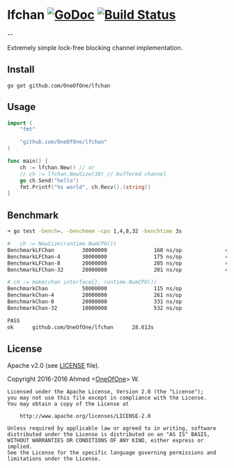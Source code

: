 # lfchan [![GoDoc](http://godoc.org/github.com/OneOfOne/lfchan?status.svg)](http://godoc.org/github.com/OneOfOne/lfchan) [![Build Status](https://travis-ci.org/OneOfOne/lfchan.svg?branch=master)](https://travis-ci.org/OneOfOne/lfchan)
--

Extremely simple lock-free blocking channel implementation.

## Install

	go get github.com/OneOfOne/lfchan

## Usage

```go
import (
	"fmt"

	"github.com/OneOfOne/lfchan"
)

func main() {
	ch := lfchan.New() // or
	// ch := lfchan.NewSize(10) // buffered channel
	go ch.Send("hello")
	fmt.Printf("%s world", ch.Recv().(string))
}
```

## Benchmark
```bash
➜ go test -bench=. -benchmem -cpu 1,4,8,32 -benchtime 3s

# 	ch := NewSize(runtime.NumCPU())
BenchmarkLFChan         30000000               168 ns/op              40 B/op          4 allocs/op
BenchmarkLFChan-4       30000000               175 ns/op              45 B/op          4 allocs/op
BenchmarkLFChan-8       20000000               205 ns/op              45 B/op          4 allocs/op
BenchmarkLFChan-32      20000000               201 ns/op              45 B/op          4 allocs/op

# ch := make(chan interface{}, runtime.NumCPU())
BenchmarkChan           50000000               115 ns/op               8 B/op          1 allocs/op
BenchmarkChan-4         20000000               261 ns/op               8 B/op          1 allocs/op
BenchmarkChan-8         20000000               331 ns/op               8 B/op          1 allocs/op
BenchmarkChan-32        10000000               532 ns/op               8 B/op          1 allocs/op

PASS
ok      github.com/OneOfOne/lfchan      28.613s
```

## License

Apache v2.0 (see [LICENSE](https://github.com/OneOfOne/lfchan/blob/master/LICENSE) file).

Copyright 2016-2016 Ahmed <[OneOfOne](https://github.com/OneOfOne/)> W.

	Licensed under the Apache License, Version 2.0 (the "License");
	you may not use this file except in compliance with the License.
	You may obtain a copy of the License at

		http://www.apache.org/licenses/LICENSE-2.0

	Unless required by applicable law or agreed to in writing, software
	distributed under the License is distributed on an "AS IS" BASIS,
	WITHOUT WARRANTIES OR CONDITIONS OF ANY KIND, either express or implied.
	See the License for the specific language governing permissions and
	limitations under the License.

